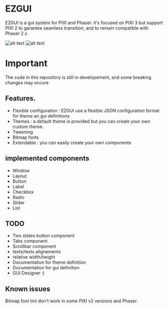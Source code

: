 ﻿EZGUI 
=====
EZGUI is a gui system for PIXI and Phaser.
it's focused on PIXI 3 but support PIXI 2 to garantee seamless transition, and to remain compatible with Phaser 2.x

![alt text](http://ezgui.ezelia.com/img/ezgui-game-optimized1.gif) ![alt text](http://ezgui.ezelia.com/img/ezgui-app-optimized1.gif) 


Important 
=========
The code in this repository is still in developement, and some breaking changes may occure


Features.
--------
 * Flexible configuration : EZGUI use a flexible JSON configuration format for theme an gui definitions
 * Themes : a default theme is provided but you can create your own custom theme.
 * Tweening 
 * Bitmap fonts
 * Extendable : you can easily create your own components
 

implemented components
----------------------
 * Window 
 * Layout 
 * Button
 * Label
 * Checkbox
 * Radio
 * Slider
 * List 



TODO 
----
 * Two states button component
 * Tabs component
 * Scrollbar component
 * texts/texts alignements 
 * relative width/height 
 * Documentation for theme definition
 * Documentation for gui definition
 * GUI Designer :)



Known issues 
------------
Bitmap font tint don't work in some PIXI v2 versions and Phaser.

 